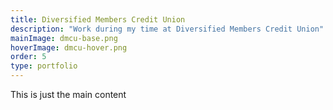 ```yaml
---
title: Diversified Members Credit Union
description: "Work during my time at Diversified Members Credit Union"
mainImage: dmcu-base.png
hoverImage: dmcu-hover.png
order: 5
type: portfolio
---
```


This is just the main content
